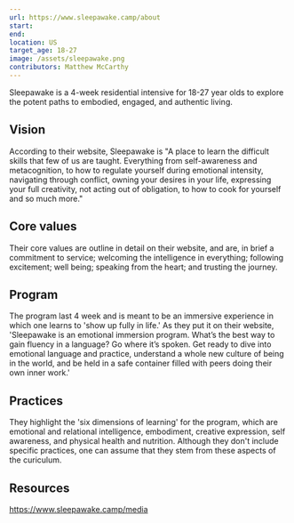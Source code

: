 ```yaml
---
url: https://www.sleepawake.camp/about
start: 
end: 
location: US
target_age: 18-27
image: /assets/sleepawake.png
contributors: Matthew McCarthy
---
```



Sleepawake is a 4-week residential intensive for 18-27 year olds to explore the potent paths to embodied, engaged, and authentic living.

## Vision 

According to their website, Sleepawake is "A place to learn the difficult skills that few of us are taught. Everything from self-awareness and metacognition, to how to regulate yourself during emotional intensity, navigating through conflict, owning your desires in your life, expressing your full creativity, not acting out of obligation, to how to cook for yourself and so much more."

## Core values 

Their core values are outline in detail on their website, and are, in brief a commitment to service; welcoming the intelligence in everything; following excitement; well being; speaking from the heart; and trusting the journey. 
 
## Program 

The program last 4 week and is meant to be an immersive experience in which one learns to 'show up fully in life.' As they put it on their website, 'Sleepawake is an emotional immersion program. What’s the best way to gain fluency in a language? Go where it’s spoken. Get ready to dive into emotional language and practice, understand a whole new culture of being in the world, and be held in a safe container filled with peers doing their own inner work.'

## Practices

They highlight the 'six dimensions of learning' for the program, which are emotional and relational intelligence, embodiment, creative expression, self awareness, and physical health and nutrition. Although they don't include specific practices, one can assume that they stem from these aspects of the curiculum. 

## Resources 

https://www.sleepawake.camp/media